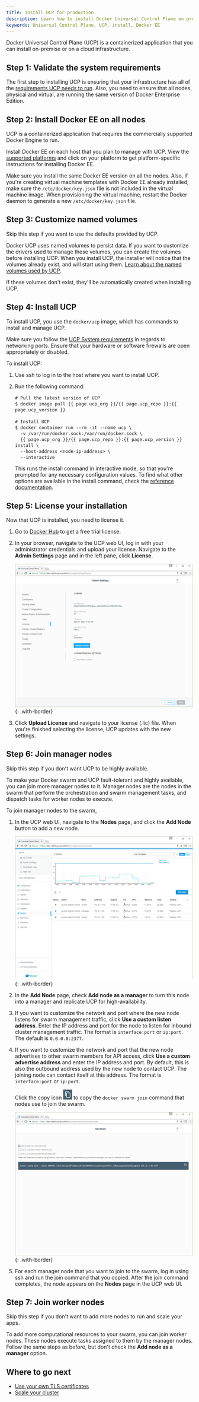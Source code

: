 ```yaml
---
title: Install UCP for production
description: Learn how to install Docker Universal Control Plane on production.
keywords: Universal Control Plane, UCP, install, Docker EE
---
```


Docker Universal Control Plane (UCP) is a containerized application that you
can install on-premise or on a cloud infrastructure.

## Step 1: Validate the system requirements

The first step to installing UCP is ensuring that your infrastructure has all
of the [requirements UCP needs to run](system-requirements.md).
Also, you need to ensure that all nodes, physical and virtual, are running
the same version of Docker Enterprise Edition.

## Step 2: Install Docker EE on all nodes

UCP is a containerized application that requires the commercially supported
Docker Engine to run.

Install Docker EE on each host that you plan to manage with UCP.
View the [supported platforms](/install/index.md#supported-platforms)
and click on your platform to get platform-specific instructions for installing
Docker EE.

Make sure you install the same Docker EE version on all the nodes. Also,
if you're creating virtual machine templates with Docker EE already
installed, make sure the `/etc/docker/key.json` file is not included in the
virtual machine image. When provisioning the virtual machine, restart the Docker
daemon to generate a new `/etc/docker/key.json` file.

## Step 3: Customize named volumes

Skip this step if you want to use the defaults provided by UCP.

Docker UCP uses named volumes to persist data. If you want
to customize the drivers used to manage these volumes, you can create the
volumes before installing UCP. When you install UCP, the installer
will notice that the volumes already exist, and will start using them.
[Learn about the named volumes used by UCP](../../architecture.md).

If these volumes don't exist, they'll be automatically created when installing
UCP.

## Step 4: Install UCP

To install UCP, you use the `docker/ucp` image, which has commands to install
and manage UCP.

Make sure you follow the [UCP System requirements](system-requirements.md) in regards to networking ports.
Ensure that your hardware or software firewalls are open appropriately or disabled.

To install UCP:

1. Use ssh to log in to the host where you want to install UCP.

2.  Run the following command:

    ```none
    # Pull the latest version of UCP
    $ docker image pull {{ page.ucp_org }}/{{ page.ucp_repo }}:{{ page.ucp_version }}

    # Install UCP
    $ docker container run --rm -it --name ucp \
      -v /var/run/docker.sock:/var/run/docker.sock \
      {{ page.ucp_org }}/{{ page.ucp_repo }}:{{ page.ucp_version }} install \
      --host-address <node-ip-address> \
      --interactive
    ```

    This runs the install command in interactive mode, so that you're
    prompted for any necessary configuration values.
    To find what other options are available in the install command, check the
    [reference documentation](../../../reference/cli/install.md).

## Step 5: License your installation

Now that UCP is installed, you need to license it.

1.  Go to
    [Docker Hub](https://hub.docker.com/editions/enterprise/docker-ee-trial/trial)
    to get a free trial license.  

2.  In your browser, navigate to the UCP web UI, log in with your
    administrator credentials and upload your license. Navigate to the
    **Admin Settings** page and in the left pane, click **License**.

    ![](../../images/license-ucp.png){: .with-border}

3.  Click **Upload License** and navigate to your license (.lic) file.
    When you're finished selecting the license, UCP updates with the new
    settings.  

## Step 6: Join manager nodes

Skip this step if you don't want UCP to be highly available.

To make your Docker swarm and UCP fault-tolerant and highly available, you can
join more manager nodes to it. Manager nodes are the nodes in the swarm
that perform the orchestration and swarm management tasks, and dispatch tasks
for worker nodes to execute.

To join manager nodes to the swarm,  

1.  In the UCP web UI, navigate to the **Nodes** page, and click the
    **Add Node** button to add a new node.

    ![](../../images/nodes-page-ucp.png){: .with-border}

2.  In the **Add Node** page, check **Add node as a manager** to turn this node
    into a manager and replicate UCP for high-availability.

3.  If you want to customize the network and port where the new node listens
    for swarm management traffic, click **Use a custom listen address**. Enter
    the IP address and port for the node to listen for inbound cluster
    management traffic. The format is `interface:port` or `ip:port`.
    The default is `0.0.0.0:2377`.

4.  If you want to customize the network and port that the new node advertises
    to other swarm members for API access, click
    **Use a custom advertise address** and enter the IP address and port.
    By default, this is also the outbound address used by the new node to
    contact UCP. The joining node can contact itself at this
    address. The format is `interface:port` or `ip:port`.

    Click the copy icon ![](../../images/copy-swarm-token.png) to copy the
    `docker swarm join` command that nodes use to join the swarm.

    ![](../../images/add-node-ucp.png){: .with-border}

5.  For each manager node that you want to join to the swarm, log in using
    ssh and run the join command that you copied. After the join command
    completes, the node appears on the **Nodes** page in the UCP web UI.

## Step 7: Join worker nodes

Skip this step if you don't want to add more nodes to run and scale your apps.

To add more computational resources to your swarm, you can join worker nodes.
These nodes execute tasks assigned to them by the manager nodes. Follow the
same steps as before, but don't check the **Add node as a manager** option.

## Where to go next

* [Use your own TLS certificates](../configure/use-your-own-tls-certificates.md)
* [Scale your cluster](../configure/scale-your-cluster.md)
